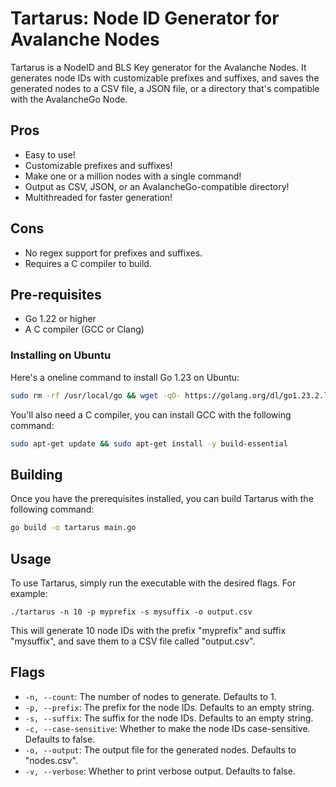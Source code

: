 # Tartarus: Node ID Generator for Avalanche Nodes

Tartarus is a NodeID and BLS Key generator for the Avalanche Nodes. It generates node IDs with customizable prefixes and suffixes, and saves the generated nodes to a CSV file, a JSON file, or a directory that's compatible with the AvalancheGo Node.

## Pros
- Easy to use!
- Customizable prefixes and suffixes!
- Make one or a million nodes with a single command!
- Output as CSV, JSON, or an AvalancheGo-compatible directory!
- Multithreaded for faster generation!

## Cons
- No regex support for prefixes and suffixes.
- Requires a C compiler to build.

## Pre-requisites
- Go 1.22 or higher
- A C compiler (GCC or Clang)

### Installing on Ubuntu
Here's a oneline command to install Go 1.23 on Ubuntu:
```sh
sudo rm -rf /usr/local/go && wget -qO- https://golang.org/dl/go1.23.2.linux-amd64.tar.gz | sudo tar -C /usr/local -xzf - && echo 'export PATH=$PATH:/usr/local/go/bin' | sudo tee -a $HOME/.bashrc && source $HOME/.bashrc && rm -f go1.22.0.linux-amd64.tar.gz
```
You'll also need a C compiler, you can install GCC with the following command:
```sh
sudo apt-get update && sudo apt-get install -y build-essential
```

## Building 
Once you have the prerequisites installed, you can build Tartarus with the following command:

```sh
go build -o tartarus main.go
```

## Usage

To use Tartarus, simply run the executable with the desired flags. For example:
```
./tartarus -n 10 -p myprefix -s mysuffix -o output.csv
```

This will generate 10 node IDs with the prefix "myprefix" and suffix "mysuffix", and save them to a CSV file called "output.csv".

## Flags

* `-n, --count`: The number of nodes to generate. Defaults to 1.
* `-p, --prefix`: The prefix for the node IDs. Defaults to an empty string.
* `-s, --suffix`: The suffix for the node IDs. Defaults to an empty string.
* `-c, --case-sensitive`: Whether to make the node IDs case-sensitive. Defaults to false.
* `-o, --output`: The output file for the generated nodes. Defaults to "nodes.csv".
* `-v, --verbose`: Whether to print verbose output. Defaults to false.
